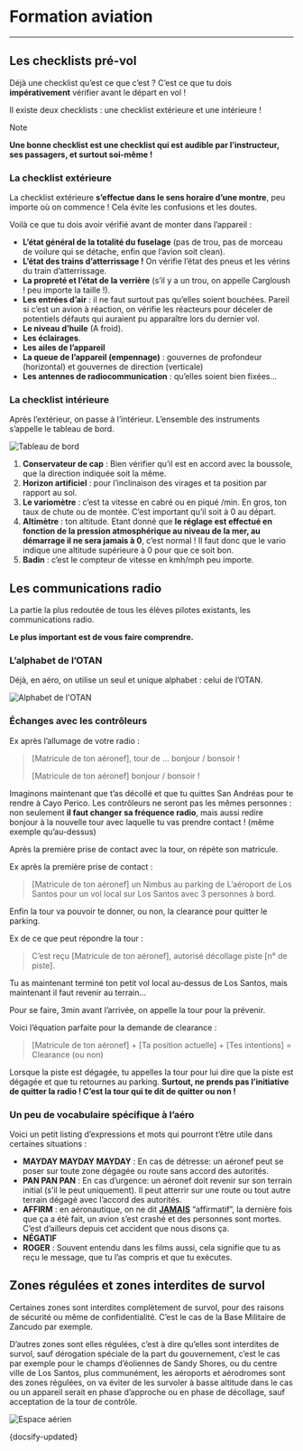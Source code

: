 # Formation aviation

---

## Les checklists pré-vol

Déjà une checklist qu’est ce que c’est ? C’est ce que tu dois **impérativement** vérifier avant le départ en vol !

Il existe deux checklists : une checklist extérieure et une intérieure !

> [!NOTE]
> **Une bonne checklist est une checklist qui est audible par l’instructeur, ses passagers, et surtout soi-même !**

### La checklist extérieure

La checklist extérieure **s’effectue dans le sens horaire d’une montre**, peu importe où on commence ! Cela évite les confusions et les doutes.

Voilà ce que tu dois avoir vérifié avant de monter dans l’appareil :

* **L’état général de la totalité du fuselage** (pas de trou, pas de morceau de voilure qui se détache, enfin que l’avion soit clean).
* **L’état des trains d’atterrissage !** On vérifie l’état des pneus et les vérins du train d’atterrissage.
* **La propreté et l’état de la verrière** (s’il y a un trou, on appelle Cargloush ! peu importe la taille !).
* **Les entrées d’air** : il ne faut surtout pas qu’elles soient bouchées. Pareil si c’est un avion à réaction, on vérifie les réacteurs pour déceler de potentiels défauts qui auraient pu apparaître lors du dernier vol.
* **Le niveau d’huile** (A froid).
* **Les éclairages**.
* **Les ailes de l’appareil**
* **La queue de l’appareil (empennage)** : gouvernes de profondeur (horizontal) et gouvernes de direction (verticale)
* **Les antennes de radiocommunication** : qu’elles soient bien fixées...

### La checklist intérieure

Après l’extérieur, on passe à l’intérieur. L’ensemble des instruments s’appelle le tableau de bord.

<img src="../../_media/life/rp/aviation_training/cockpit.png" alt="Tableau de bord" style="max-width: 600px;" />

1. **Conservateur de cap** : Bien vérifier qu’il est en accord avec la boussole, que la direction indiquée soit la même.
2. **Horizon artificiel** : pour l’inclinaison des virages et ta position par rapport au sol.
3. **Le variomètre** : c’est ta vitesse en cabré ou en piqué /min. En gros, ton taux de chute ou de montée. C’est important qu’il soit à 0 au départ.
4. **Altimètre** : ton altitude. Etant donné que **le réglage est effectué en fonction de la pression atmosphérique au niveau de la mer, au démarrage il ne sera jamais à 0**, c’est normal ! Il faut donc que le vario indique une altitude supérieure à 0 pour que ce soit bon.
5. **Badin** : c’est le compteur de vitesse en kmh/mph peu importe.

## Les communications radio

La partie la plus redoutée de tous les élèves pilotes existants, les communications radio.

**Le plus important est de vous faire comprendre.**

### L’alphabet de l’OTAN

Déjà, en aéro, on utilise un seul et unique alphabet : celui de l’OTAN.

<img src="../../_media/life/rp/aviation_training/otan.png" alt="Alphabet de l'OTAN" style="max-width: 500px;"/>

### Échanges avec les contrôleurs

Ex après l’allumage de votre radio :

> [Matricule de ton aéronef], tour de … bonjour / bonsoir !
>
> [Matricule de ton aéronef] bonjour / bonsoir !

Imaginons maintenant que t’as décollé et que tu quittes San Andréas pour te rendre à Cayo Perico. Les contrôleurs ne seront pas les mêmes personnes : non seulement **il faut changer sa fréquence radio**, mais aussi redire bonjour à la nouvelle tour avec laquelle tu vas prendre contact ! (même exemple qu’au-dessus)

Après la première prise de contact avec la tour, on répète son matricule.

Ex après la première prise de contact :

> [Matricule de ton aéronef] un Nimbus au parking de L’aéroport de Los Santos pour un vol local sur Los Santos avec 3 personnes à bord.

Enfin la tour va pouvoir te donner, ou non, la clearance pour quitter le parking.

Ex de ce que peut répondre la tour :

> C’est reçu [Matricule de ton aéronef], autorisé décollage piste [n° de piste].

Tu as maintenant terminé ton petit vol local au-dessus de Los Santos, mais maintenant il faut revenir au terrain…

Pour se faire, 3min avant l’arrivée, on appelle la tour pour la prévenir.

Voici l’équation parfaite pour la demande de clearance :

> [Matricule de ton aéronef] + [Ta position actuelle] + [Tes intentions] = Clearance (ou non)

Lorsque la piste est dégagée, tu appelles la tour pour lui dire que la piste est dégagée et que tu retournes au parking. **Surtout, ne prends pas l’initiative de quitter la radio ! C’est la tour qui te dit de quitter ou non !**

### Un peu de vocabulaire spécifique à l’aéro

Voici un petit listing d’expressions et mots qui pourront t’être utile dans certaines situations :

* **MAYDAY MAYDAY MAYDAY** : En cas de détresse: un aéronef peut se poser sur toute zone dégagée ou route sans accord des autorités.
* **PAN PAN PAN** : En cas d’urgence: un aéronef doit revenir sur son terrain initial (s’il le peut uniquement). Il peut atterrir sur une route ou tout autre terrain dégagé avec l’accord des autorités.
* **AFFIRM** : en aéronautique, on ne dit <u>**JAMAIS**</u> “affirmatif”, la  dernière fois que ça a été fait, un avion s’est crashé et des personnes sont mortes. C’est d’ailleurs depuis cet accident que nous disons ça.
* **NÉGATIF**
* **ROGER** : Souvent entendu dans les films aussi, cela signifie que tu as reçu le message, que tu l’as compris et que tu exécutes.

## Zones régulées et zones interdites de survol

Certaines zones sont interdites complètement de survol, pour des raisons de sécurité ou même de confidentialité. C’est le cas de la Base Militaire de Zancudo par exemple.

D’autres zones sont elles régulées, c’est à dire qu’elles sont interdites de survol, sauf dérogation spéciale de la part du gouvernement, c’est le cas par exemple pour le champs d’éoliennes de Sandy Shores, ou du centre ville de Los Santos, plus communément, les aéroports et aérodromes sont des zones régulées, on va éviter de les survoler à basse altitude dans le cas ou un appareil serait en phase d’approche ou en phase de décollage, sauf acceptation de la tour de contrôle.

<img src="../../_media/life/rp/aviation_training/airspace.png" alt="Espace aérien" style="max-width: 600px;"/>

{docsify-updated}